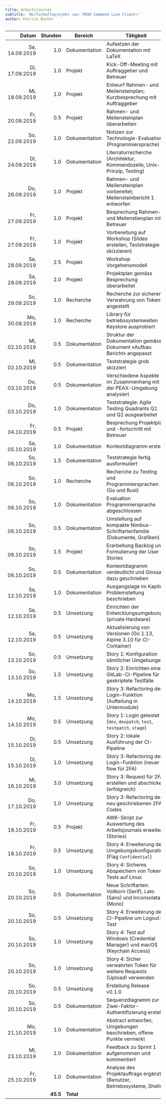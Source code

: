 ```yaml
---
title: Arbeitsjournal
subtitle: 'Wirtschaftsprojekt «px: PEAX Command Line Client»'
author: Patrick Bucher
---
```


|          Datum |  Stunden | Bereich       | Tätigkeit                                                                  |
|---------------:|---------:|---------------|----------------------------------------------------------------------------|
| Sa, 14.09.2019 |      1.0 | Dokumentation | Aufsetzen der Dokumentation mit LaTeX                                      |
| Di, 17.09.2019 |      1.0 | Projekt       | Kick-Off-Meeting mit Auftraggeber und Betreuer                             |
| Mi, 18.09.2019 |      1.0 | Projekt       | Entwurf Rahmen- und Meilensteinplan; Kurzbesprechung mit Auftraggeber      |
| Fr, 20.09.2019 |      0.5 | Projekt       | Rahmen- und Meilensteinplan überarbeiten                                   |
| So, 22.09.2019 |      1.0 | Dokumentation | Notizen zur Technologie-Evaluation (Programmiersprache)                    |
| Di, 24.09.2019 |      1.0 | Dokumentation | Literraturrecherche (Architektur, Kommandozeile, Unix-Prinzip, Testing)    |
| Do, 26.09.2019 |      1.0 | Projekt       | Rahmen- und Meilensteinplan vorbereitet; Meilensteinbericht 1 entworfen    |
| Fr, 27.09.2019 |      1.0 | Projekt       | Besprechung Rahmen- und Meilenstienplan mit Betreuer                       |
| Fr, 27.09.2019 |      1.0 | Projekt       | Vorbereitung auf Workshop (Slides erstellen, Teststrategie skizzieren)     |
| Sa, 28.09.2019 |      2.5 | Projekt       | Workshop Vorgehensmodell                                                   |
| Sa, 28.09.2019 |      2.0 | Projekt       | Projektplan gemäss Besprechung überarbeitet                                |
| So, 29.09.2019 |      1.0 | Recherche     | Recherche zur sicheren Verwahrung von Tokens angestellt                    |
| Mo, 30.09.2019 |      1.0 | Recherche     | Library für betriebssystemweiten Keystore ausprobiert                      |
| Mi, 02.10.2019 |      0.5 | Dokumentation | Struktur der Dokumentation gemäss Dokument «Aufbau Bericht» angepasst      |
| Mi, 02.10.2019 |      0.5 | Dokumentation | Teststrategie grob skizziert                                               |
| Do, 03.10.2019 |      0.5 | Dokumentation | Verschiedene Aspekte im Zusammenhang mit der PEAX-Umgebung analysiert      |
| Do, 03.10.2019 |      1.0 | Dokumentation | Teststrategie: Agile Testing Quadrants Q1 und Q2 ausgearbeitet             |
| Fr, 04.10.2019 |      0.5 | Projekt       | Besprechung Projektplan und -fortschritt mit Betreuer                      |
| Sa, 05.10.2019 |      1.0 | Dokumentation | Kontextdiagramm erstellt                                                   |
| So, 06.10.2019 |      1.5 | Dokumentation | Teststrategie fertig ausformuliert                                         |
| So, 06.10.2019 |      1.0 | Recherche     | Recherche zu Testing und Programmiersprachen (Go und Rust)                 |
| So, 06.10.2019 |      1.0 | Dokumentation | Evaluation Programmiersprache abgeschlossen                                |
| So, 06.10.2019 |      0.5 | Dokumentation | Umstellung auf kompakte Nimbus-Schriftartenfamilie (Dokumente, Grafiken)   |
| So, 06.10.2019 |      1.5 | Projekt       | Erarbeitung Backlog und Formulierung der User Stories                      |
| So, 06.10.2019 |      0.5 | Dokumentation | Kontextdiagramm verdeutlicht und Glossar dazu geschrieben                  |
| Sa, 12.10.2019 |      1.0 | Dokumentation | Ausgangslage im Kapitel Problemstellung beschrieben                        |
| Sa, 12.10.2019 |      0.5 | Umsetzung     | Einrichten der Entwicklungsumgebung (private Hardware)                     |
| Sa, 12.10.2019 |      0.5 | Umsetzung     | Aktualisierung von Versionen (Go 1.13, Alpine 3.10 für CI-Container)       |
| So, 13.10.2019 |      0.5 | Umsetzung     | Story 1: Konfiguration sämtlicher Umgebungen                               |
| So, 13.10.2019 |      1.5 | Umsetzung     | Story 2: Einrichten einer GitLab-CI-Pipeline für geskriptete Testfälle     |
| Mo, 14.10.2019 |      1.5 | Umsetzung     | Story 3: Refactoring der Login-Funktion (Aufteilung in Untermodule)        |
| Mo, 14.10.2019 |      0.5 | Umsetzung     | Story 1: Login getestet (`dev`, `devpatch`, `test`, `testpatch`, `stage`)  |
| Di, 15.10.2019 |      0.5 | Umsetzung     | Story 2: lokale Ausführung der CI-Pipeline                                 |
| Di, 15.10.2019 |      1.0 | Umsetzung     | Story 3: Refactoring der Login-Funktion (neuer flow für 2FA)               |
| Mi, 16.10.2019 |      3.0 | Umsetzung     | Story 3: Request für 2FA erstellen und abschicken (erfolgreich)            |
| Do, 17.10.2019 |      1.0 | Umsetzung     | Story 3: Refactoring des neu geschriebenen 2FA-Codes                       |
| Fr, 18.10.2019 |      0.5 | Projekt       | AWK-Skript zur Auswertung des Arbeitsjournals erweitert (Stories)          |
| Fr, 18.10.2019 |      0.5 | Umsetzung     | Story 4: Erweiterung der Umgebungskonfiguration (Flag `Confidential`)      |
| So, 20.10.2019 |      1.0 | Umsetzung     | Story 4: Sicheres Abspeichern von Tokens; Tests auf Linux                  |
| So, 20.10.2019 |      0.5 | Dokumentation | Neue Schriftarten: Vollkorn (Serif), Lato (Sans) und Inconsolata (Mono)    |
| So, 20.10.2019 |      0.5 | Umsetzung     | Story 4: Erweiterung der CI-Pipeline um Logout-Test                        |
| So, 20.10.2019 |      1.0 | Umsetzung     | Story 4: Test auf Windows (Credential Manager) und macOS (Keychain Access) |
| So, 20.10.2019 |      1.0 | Umsetzung     | Story 4: Sicher verwahrten Token für weitere Requests (Upload) verwenden   |
| So, 20.10.2019 |      0.5 | Umsetzung     | Erstellung Release v0.1.0                                                  |
| So, 20.10.2019 |      0.5 | Dokumentation | Sequenzdiagramm zur Zwei-Faktor-Authentifizierung erstellt                 |
| Mo, 21.10.2019 |      1.0 | Dokumentation | Abstract entworfen, Umgebungen beschrieben, offene Punkte vermerkt         |
| Mi, 23.10.2019 |      1.0 | Dokumentation | Feedback zu Sprint 1 aufgenommen und kommentiert                           |
| Fr, 25.10.2019 |      1.0 | Dokumentation | Analyse des Projektauftrags ergänzt (Benutzer, Betriebssysteme, Shells)    |
|                | **45.5** | **Total**     |                                                                            |

